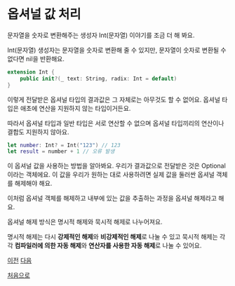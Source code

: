 # 옵셔널 값 처리

문자열을 숫자로 변환해주는 생성자 Int(문자열) 이야기를 조금 더 해 봐요.

Int(문자열) 생성자는 문자열을 숫자로 변환해 줄 수 있지만, 문자열이 숫자로 변환될 수 없다면 nil을 반환해요.

```swift
extension Int {
    public init?(_ text: String, radix: Int = default)
}
```

이렇게 전달받은 옵셔널 타입의 결과값은 그 자체로는 아무것도 할 수 없어요. 옵셔널 타입은 애초에 연산을 지원하지 않는 타입이거든요.

따라서 옵셔널 타입과 일반 타입은 서로 연산할 수 없으며 옵셔널 타입끼리의 연산이나 결합도 지원하지 않아요.

```swift
let number: Int? = Int("123") // 123
let result = number + 1 // 오류 발생
```

이 옵셔널 값을 사용하는 방법을 알아봐요. 우리가 결과값으로 전달받은 것은 Optional이라는 객체에요. 이 값을 우리가 원하는 대로 사용하려면 실제 값을 둘러싼 옵셔널 객체를 해제해야 해요.

이처럼 옵셔널 객체를 해제하고 내부에 있는 값을 추출하는 과정을 옵셔널 해제라고 해요.

옵셔널 해제 방식은 명시적 해제와 묵시적 해제로 나누어져요.

명시적 해제는 다시 **강제적인 해제**와 **비강제적인 해제**로 나눌 수 있고 묵시적 해제는 각각 **컴파일러에 의한 자동 해제**와 **연산자를 사용한 자동 해제**로 나눌 수 있어요.

[이전](https://github.com/MojitoBar/iOS-DeepDive/blob/main/%EA%BC%BC%EA%BC%BC%ED%95%9C_%EC%9E%AC%EC%9D%80%EC%94%A8%EC%9D%98_Swift_%EB%AC%B8%EB%B2%95%ED%8E%B8/6.1.md)
[다음](https://github.com/MojitoBar/iOS-DeepDive/blob/main/%EA%BC%BC%EA%BC%BC%ED%95%9C_%EC%9E%AC%EC%9D%80%EC%94%A8%EC%9D%98_Swift_%EB%AC%B8%EB%B2%95%ED%8E%B8/6.2.1.md)

[처음으로](https://github.com/MojitoBar/iOS-DeepDive/blob/main/%EA%BC%BC%EA%BC%BC%ED%95%9C_%EC%9E%AC%EC%9D%80%EC%94%A8%EC%9D%98_Swift_%EB%AC%B8%EB%B2%95%ED%8E%B8/README.md)
